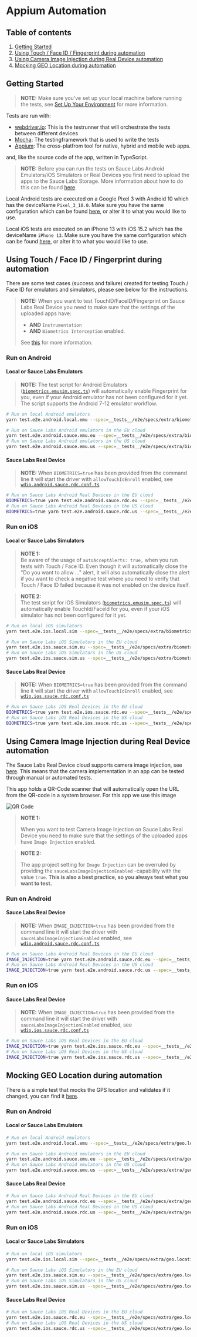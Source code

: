 # Appium Automation

## Table of contents

1. [Getting Started](#getting-started)
1. [Using Touch / Face ID / Fingerprint during automation](#using-touch--face-id--fingerprint-during-automation)
1. [Using Camera Image Injection during Real Device automation](#using-camera-image-injection-during-real-device-automation)
1. [Mocking GEO Location during automation](#mocking-geo-location-during-automation)

## Getting Started

> **NOTE:** Make sure you've set up your local machine before running the tests, see
> [Set Up Your Environment](./SET_UP_ENVIRONMENT.md) for more information.

Tests are run with:

- [webdriver.io](http://webdriver.io/): This is the testrunner that will orchestrate the tests between different devices
- [Mocha](https://mochajs.org/): The testingframework that is used to write the tests
- [Appium](http://appium.readthedocs.io/en/latest/README/): The cross-platfrom tool for native, hybrid and mobile web apps.

and, like the source code of the app, written in TypeScript.

> **NOTE:** Before you can run the tests on Sauce Labs Android Emulators/iOS Simulators or Real Devices you first need
> to upload the apps to the Sauce Labs Storage. More information about how to do this can be found
> [here](https://docs.saucelabs.com/mobile-apps/app-storage/).

Local Android tests are executed on a Google Pixel 3 with Android 10 which has the deviceName `Pixel_3_10.0`. Make sure
you have the same configuration which can be found [here](../__tests__/e2e/configs/wdio.android.local.emu.conf.ts), or
alter it to what you would like to use.

Local iOS tests are executed on an iPhone 13 with iOS 15.2 which has the deviceName `iPhone 13`. Make sure you have the
same configuration which can be found [here](../__tests__/e2e/configs/wdio.ios.local.sim.conf.ts), or alter it to what
you would like to use.

## Using Touch / Face ID / Fingerprint during automation

There are some test cases (success and failure) created for testing Touch / Face ID for emulators and simulators, please
see below for the instructions.

> **NOTE:** When you want to test TouchID/FaceID/Fingerprint on Sauce Labs Real Device you need to make sure that the
> settings of the uploaded apps have:
>
> - **AND** `Instrumentation`
> - **AND** `Biometrics Interception` enabled.
>
> See [this](https://docs.saucelabs.com/mobile-apps/features/biometric-authentication/) for more information.

### Run on Android

#### Local or Sauce Labs Emulators

> **NOTE:**
> The test script for Android Emulators ([`biometrics.emusim.spec.ts`](../__tests__/e2e/specs/extra/biometrics.emusim.spec.ts))
> will automatically enable Fingerprint for you, even if your Android emulator has not been configured for it yet.
> The script supports the Android 7-12 emulator workflow.

```bash
# Run on local Android emulators
yarn test.e2e.android.local.emu --spec=__tests__/e2e/specs/extra/biometrics.emusim.spec.ts

# Run on Sauce Labs Android emulators in the EU cloud
yarn test.e2e.android.sauce.emu.eu --spec=__tests__/e2e/specs/extra/biometrics.emusim.spec.ts
# Run on Sauce Labs Android emulators in the US cloud
yarn test.e2e.android.sauce.emu.us --spec=__tests__/e2e/specs/extra/biometrics.emusim.spec.ts
```

#### Sauce Labs Real Device

> **NOTE:**
> When `BIOMETRICS=true` has been provided from the command line it will start the driver with `allowTouchIdEnroll`
> enabled, see [`wdio.android.sauce.rdc.conf.ts`](../__tests__/e2e/configs/wdio.android.sauce.rdc.conf.ts)

```bash
# Run on Sauce Labs Android Real Devices in the EU cloud
BIOMETRICS=true yarn test.e2e.android.sauce.rdc.eu --spec=__tests__/e2e/specs/extra/biometrics.rdc.spec.ts
# Run on Sauce Labs Android Real Devices in the US cloud
BIOMETRICS=true yarn test.e2e.android.sauce.rdc.us --spec=__tests__/e2e/specs/extra/biometrics.rdc.spec.ts
```

### Run on iOS

#### Local or Sauce Labs Simulators

> **NOTE 1: <br>**
> Be aware of the usage of `autoAcceptAlerts: true,` when you run tests with Touch / Face ID.
> Even though it will automatically close the "Do you want to allow ..." alert, it will also automatically close the alert if you want to
> check a negative test where you need to verify that Touch / Face ID failed because it was not enabled on the device
> itself.

> **NOTE 2:<br>**
> The test script for iOS Simulators ([`biometrics.emusim.spec.ts`](../__tests__/e2e/specs/extra/biometrics.emusim.spec.ts))
> will automatically enable TouchId/FaceId for you, even if your iOS simulator has not been configured for it yet.

```bash
# Run on local iOS simulators
yarn test.e2e.ios.local.sim --spec=__tests__/e2e/specs/extra/biometrics.emusim.spec.ts

# Run on Sauce Labs iOS Simulators in the EU cloud
yarn test.e2e.ios.sauce.sim.eu --spec=__tests__/e2e/specs/extra/biometrics.emusim.spec.ts
# Run on Sauce Labs iOS Simulators in the US cloud
yarn test.e2e.ios.sauce.sim.us --spec=__tests__/e2e/specs/extra/biometrics.emusim.spec.ts
```

#### Sauce Labs Real Device

> **NOTE:**
> When `BIOMETRICS=true` has been provided from the command line it will start the driver with `allowTouchIdEnroll`
> enabled, see [`wdio.ios.sauce.rdc.conf.ts`](../__tests__/e2e/configs/wdio.ios.sauce.rdc.conf.ts)

```bash
# Run on Sauce Labs iOS Real Devices in the EU cloud
BIOMETRICS=true yarn test.e2e.ios.sauce.rdc.eu --spec=__tests__/e2e/specs/extra/biometrics.rdc.spec.ts
# Run on Sauce Labs iOS Real Devices in the US cloud
BIOMETRICS=true yarn test.e2e.ios.sauce.rdc.us --spec=__tests__/e2e/specs/extra/biometrics.rdc.spec.ts
```

## Using Camera Image Injection during Real Device automation

The Sauce Labs Real Device cloud supports camera image injection, see
[here](https://docs.saucelabs.com/mobile-apps/features/camera-image-injection/). This means that the camera
implementation in an app can be tested through manual or automated tests.

This app holds a QR-Code scanner that will automatically open the URL from the QR-code in a system browser. For this app
we use this image

![QR Code](assets/qr-code.png)

> **NOTE 1:**
>
> When you want to test Camera Image Injection on Sauce Labs Real Device you need to make sure that the
> settings of the uploaded apps have `Image Injection` enabled.

> **NOTE 2:**
>
> The app project setting for `Image Injection` can be overruled by providing the `sauceLabsImageInjectionEnabled`
> -capability with the value `true`. **This is also a best practice, so you always test what you want to test.**

### Run on Android

#### Sauce Labs Real Device

> **NOTE:**
> When `IMAGE_INJECTION=true` has been provided from the command line it will start the driver with
> `sauceLabsImageInjectionEnabled` enabled, see
> [`wdio.android.sauce.rdc.conf.ts`](../__tests__/e2e/configs/wdio.android.sauce.rdc.conf.ts)

```bash
# Run on Sauce Labs Android Real Devices in the EU cloud
IMAGE_INJECTION=true yarn test.e2e.android.sauce.rdc.eu --spec=__tests__/e2e/specs/extra/image.injection.rdc.spec.ts
# Run on Sauce Labs Android Real Devices in the US cloud
IMAGE_INJECTION=true yarn test.e2e.android.sauce.rdc.us --spec=__tests__/e2e/specs/extra/image.injection.rdc.spec.ts
```

### Run on iOS

#### Sauce Labs Real Device

> **NOTE:**
> When `IMAGE_INJECTION=true` has been provided from the command line it will start the driver with
> `sauceLabsImageInjectionEnabled` enabled, see
> [`wdio.ios.sauce.rdc.conf.ts`](../__tests__/e2e/configs/wdio.ios.sauce.rdc.conf.ts)

```bash
# Run on Sauce Labs iOS Real Devices in the EU cloud
IMAGE_INJECTION=true yarn test.e2e.ios.sauce.rdc.eu --spec=__tests__/e2e/specs/extra/image.injection.rdc.spec.ts
# Run on Sauce Labs iOS Real Devices in the US cloud
IMAGE_INJECTION=true yarn test.e2e.ios.sauce.rdc.us --spec=__tests__/e2e/specs/extra/image.injection.rdc.spec.ts
```

## Mocking GEO Location during automation

There is a simple test that mocks the GPS location and validates if it changed, you can find it [here](../__tests__/e2e/specs/extra/geo.location.spec.ts).

### Run on Android

#### Local or Sauce Labs Emulators

```bash
# Run on local Android emulators
yarn test.e2e.android.local.emu --spec=__tests__/e2e/specs/extra/geo.location.spec.ts

# Run on Sauce Labs Android emulators in the EU cloud
yarn test.e2e.android.sauce.emu.eu --spec=__tests__/e2e/specs/extra/geo.location.spec.ts
# Run on Sauce Labs Android emulators in the US cloud
yarn test.e2e.android.sauce.emu.us --spec=__tests__/e2e/specs/extra/geo.location.spec.ts
```

#### Sauce Labs Real Device

```bash
# Run on Sauce Labs Android Real Devices in the EU cloud
yarn test.e2e.android.sauce.rdc.eu --spec=__tests__/e2e/specs/extra/geo.location.spec.ts
# Run on Sauce Labs Android Real Devices in the US cloud
yarn test.e2e.android.sauce.rdc.us --spec=__tests__/e2e/specs/extra/geo.location.spec.ts
```

### Run on iOS

#### Local or Sauce Labs Simulators

```bash
# Run on local iOS simulators
yarn test.e2e.ios.local.sim --spec=__tests__/e2e/specs/extra/geo.location.spec.ts

# Run on Sauce Labs iOS Simulators in the EU cloud
yarn test.e2e.ios.sauce.sim.eu --spec=__tests__/e2e/specs/extra/geo.location.spec.ts
# Run on Sauce Labs iOS Simulators in the US cloud
yarn test.e2e.ios.sauce.sim.us --spec=__tests__/e2e/specs/extra/geo.location.spec.ts
```

#### Sauce Labs Real Device

```bash
# Run on Sauce Labs iOS Real Devices in the EU cloud
yarn test.e2e.ios.sauce.rdc.eu --spec=__tests__/e2e/specs/extra/geo.location.spec.ts
# Run on Sauce Labs iOS Real Devices in the US cloud
yarn test.e2e.ios.sauce.rdc.us --spec=__tests__/e2e/specs/extra/geo.location.spec.ts
```
